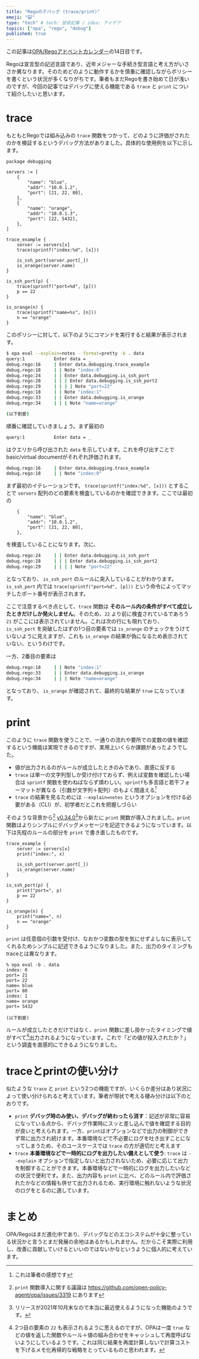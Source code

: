 ```yaml
---
title: "Regoのデバッグ (trace/print)"
emoji: "😺"
type: "tech" # tech: 技術記事 / idea: アイデア
topics: ["opa", "rego", "debug"]
published: true
---
```


この記事は[OPA/Regoアドベントカレンダー](https://adventar.org/calendars/6601)の14日目です。

Regoは宣言型の記述言語であり、近年メジャーな手続き型言語と考え方がいささか異なります。そのためどのように動作するかを慎重に確認しながらポリシーを書くという状況が多くなりがちです。筆者もまだRegoを書き始めて日が浅いのですが、今回の記事ではデバッグに使える機能である `trace` と `print` について紹介したいと思います。

# trace

もともとRegoでは組み込みの `trace` 関数をつかって、どのように評価がされたのかを検証するというデバッグ方法がありました。具体的な使用例を以下に示します。

```rego
package debugging

servers := [
    {
        "name": "blue",
        "addr": "10.0.1.2",
        "port": [21, 22, 80],
    },
    {
        "name": "orange",
        "addr": "10.0.1.3",
        "port": [22, 5432],
    },
]

trace_example {
    server := servers[x]
    trace(sprintf("index:%d", [x]))

    is_ssh_port(server.port[_])
    is_orange(server.name)
}

is_ssh_port(p) {
    trace(sprintf("port=%d", [p]))
    p == 22
}

is_orange(n) {
    trace(sprintf("name=%s", [n]))
    n == "orange"
}
```

このポリシーに対して、以下のようにコマンドを実行すると結果が表示されます。

```bash
$ opa eval --explain=notes --format=pretty -b . data
query:1           Enter data = _
debug.rego:16     | Enter data.debugging.trace_example
debug.rego:18     | | Note "index:0"
debug.rego:24     | | Enter data.debugging.is_ssh_port
debug.rego:28     | | | Enter data.debugging.is_ssh_port2
debug.rego:29     | | | | Note "port=22"
debug.rego:18     | | Note "index:1"
debug.rego:33     | | Enter data.debugging.is_orange
debug.rego:34     | | | Note "name=orange"

(以下割愛)
```

順番に確認していきましょう。まず最初の

```bash
query:1           Enter data = _
```

はクエリから呼び出された `data` を示しています。これを呼び出すことでbasic/virtual documentがそれぞれ評価されます。

```bash
debug.rego:16     | Enter data.debugging.trace_example
debug.rego:18     | | Note "index:0"
```

まず最初のイテレーションです。 `trace(sprintf("index:%d", [x]))` とすることで `servers` 配列のどの要素を検査しているのかを確認できます。ここでは最初の

```rego
    {
        "name": "blue",
        "addr": "10.0.1.2",
        "port": [21, 22, 80],
    },
```

を検査していることになります。次に、

```bash
debug.rego:24     | | Enter data.debugging.is_ssh_port
debug.rego:28     | | | Enter data.debugging.is_ssh_port2
debug.rego:29     | | | | Note "port=22"
```

となっており、 `is_ssh_port` のルールに突入していることがわかります。 `is_ssh_port` 内では `trace(sprintf("port=%d", [p]))` という命令によってマッチしたポート番号が表示されます。

ここで注意するべき点として、`trace` 関数は **そのルール内の条件がすべて成立したときだけしか発火しません**。そのため、`22` より前に検査されているであろう `21` がここには表示されていません。これは次の行にも現れており、 `is_ssh_port` を突破したはずの1つ目の要素では `is_orange` のチェックをうけていないように見えますが、これも `is_orange` の結果が偽になるため表示されていない、というわけです。

一方、2番目の要素は

```bash
debug.rego:18     | | Note "index:1"
debug.rego:33     | | Enter data.debugging.is_orange
debug.rego:34     | | | Note "name=orange"
```

となっており、 `is_orange` が確認されて、最終的な結果が `true` になっています。

# print

このように `trace` 関数を使うことで、一通りの流れや要所での変数の値を確認するという機能は実現できるのですが、実用上いくらか課題があったようでした。

- 値が出力されるのがルールが成立したときのみであり、直感に反する
- `trace` は単一の文字列型しか受け付けておらず、例えば変数を確認したい場合は `sprintf` 関数を使わねばならず煩わしい。`sprintf`も多言語と若干フォーマットが異なる（引数が文字列＋配列）のもよく間違える[^author]
- `trace` の結果を見るためには `--explain=notes` というオプションを付ける必要がある（CLI）が、初学者だとこれを把握しづらい


そのような背景から[^issue] [v0.34.0](https://github.com/open-policy-agent/opa/releases/tag/v0.34.0)[^print]から新たに `print` 関数が導入されました。`print`関数はよりシンプルにデバッグメッセージを記述できるようになっています。以下は先程のルールの部分を `print` で書き直したものです。

```rego
trace_example {
    server := servers[x]
    print("index:", x)

    is_ssh_port(server.port[_])
    is_orange(server.name)
}

is_ssh_port(p) {
    print("port=", p)
    p == 22
}

is_orange(n) {
    print("name=", n)
    n == "orange"
}
```

`print` は任意個の引数を受付け、なおかつ変数の型を気にせずよしなに表示してくれるためシンプルに記述できるようになりました。また、出力のタイミングもtraceとは異なります。

```
% opa eval -b . data
index: 0
port= 21
port= 22
name= blue
port= 80
index: 1
name= orange
port= 5432

(以下割愛)
```

ルールが成立したときだけではなく、`print` 関数に差し掛かったタイミングで値がすべて[^cache]出力されるようになっています。これで「どの値が投入されたか？」という調査を直感的にできるようになりました。

# traceとprintの使い分け

似たような `trace` と `print` という2つの機能ですが、いくらか差分はあり状況によって使い分けられると考えています。筆者が現状で考える棲み分けは以下のとおりです。

- `print` **デバッグ時のみ使い、デバッグが終わったら消す**：記述が非常に容易になっている点から、デバッグ作業時にスッと差し込んで値を確認する目的が良いと考えられます。一方、`print`はオプションなどで出力の制御ができず常に出力され続けます。本番環境などで不必要にログを吐き出すことになってしまうため、そのユースケースでは `trace` の方が適切だと考えます
- `trace` **本番環境などで一時的にログを出力したい備えとして使う**: `trace` は `--explain` オプションで指定しないと出力されないため、必要に応じて出力を制御することができます。本番環境などで一時的にログを出力したいなどの状況で便利です。また、出力内容も `print` に比べ、どのルール内で評価されたかなどの情報も併せて出力されるため、実行環境に触れないような状況のログをとるのに適しています。

# まとめ

OPA/Regoはまだ進化中であり、デバッグなどのエコシステムが十全に整っている状況かと言うとまだ発展の余地はあるかもしれません。だからこそ実際に利用し、改善に貢献していけるといいのではないかなというように個人的に考えています。

[^issue]: `print` 関数導入に関する議論は https://github.com/open-policy-agent/opa/issues/3319 にあります
[^author]: これは筆者の感想です
[^print]: リリースが2021年10月末なので本当に最近使えるようになった機能のようです。
[^cache]: 2つ目の要素の `22` も表示されるように思えるのですが、OPAは一度 `true` などの値を返した関数やルール＋値の組み合わせをキャッシュして再度呼ばないようにしているようです。これは同じ結果を再度計算しないで計算コストを下げるメモ化再帰的な戦略をとっているものと思われます。
